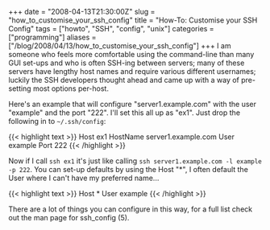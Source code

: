 +++
date = "2008-04-13T21:30:00Z"
slug = "how_to_customise_your_ssh_config"
title = "How-To: Customise your SSH Config"
tags = ["howto", "SSH", "config", "unix"]
categories = ["programming"]
aliases = ["/blog/2008/04/13/how_to_customise_your_ssh_config"]
+++
I am someone who feels more comfortable using the command-line than many GUI set-ups and who is often SSH-ing between servers; many of these servers have lengthy host names and require various different usernames; luckily the SSH developers thought ahead and came up with a way of pre-setting most options per-host.

Here's an example that will configure "server1.example.com" with the user "example" and the port "222".  I'll set this all up as "ex1".  Just drop the following in to `~/.ssh/config`:

{{< highlight text >}}
Host ex1
HostName server1.example.com
User example
Port 222
{{< /highlight >}}

Now if I call `ssh ex1` it's just like calling `ssh server1.example.com -l example -p 222`.  You can set-up defaults by using the Host "\*", I often default the User where I can't have my preferred name...

{{< highlight text >}}
Host *
User example
{{< /highlight >}}

There are a lot of things you can configure in this way, for a full list check out the man page for ssh_config (5).
